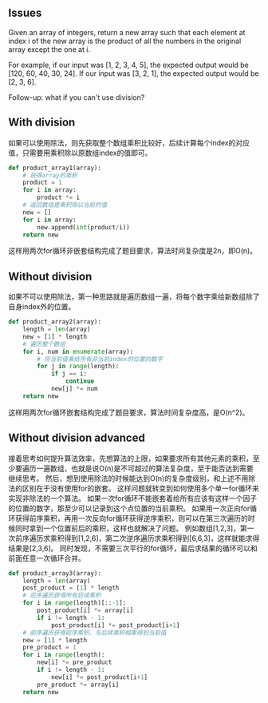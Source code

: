 ## Issues
Given an array of integers, return a new array such that each element at index i of the new array is the product of all the numbers in the original array except the one at i.

For example, if our input was [1, 2, 3, 4, 5], the expected output would be [120, 60, 40, 30, 24]. If our input was [3, 2, 1], the expected output would be [2, 3, 6].

Follow-up: what if you can't use division?

## With division
如果可以使用除法，则先获取整个数组乘积比较好，后续计算每个index的对应值，只需要用乘积除以原数组index的值即可。
```python
def product_array1(array):
    # 获得array的乘积
    product = 1
    for i in array:
        product *= i
    # 返回数组是乘积除以当前的值
    new = []
    for i in array:
        new.append(int(product/i))
    return new
```
这样用两次for循环非嵌套结构完成了题目要求，算法时间复杂度是2n，即O(n)。

## Without division
如果不可以使用除法，第一种思路就是遍历数组一遍，将每个数字乘给新数组除了自身index外的位置。
```python
def product_array2(array):
    length = len(array)
    new = [1] * length
    # 遍历整个数组
    for i, num in enumerate(array):
        # 将当前值乘给所有非当前index的位置的数字
        for j in range(length):
            if j == i:
                continue
            new[j] *= num
    return new
```
这样用两次for循环嵌套结构完成了题目要求，算法时间复杂度高，是O(n^2)。

## Without division advanced
接着思考如何提升算法效率，先想算法的上限，如果要求所有其他元素的乘积，至少要遍历一遍数组，也就是说O(n)是不可超过的算法复杂度，至于能否达到需要继续思考。
然后，想到使用除法的时候能达到O(n)的复杂度级别，和上述不用除法的区别在于没有使用for的嵌套。
这样问题就转变到如何使用多个单一for循环来实现非除法的一个算法。
如果一次for循环不能嵌套着给所有应该有这样一个因子的位置的数字，那至少可以记录到这个点位置的当前乘积。
如果用一次正向for循环获得前序乘积，再用一次反向for循环获得逆序乘积，则可以在第三次遍历的时候同时拿到一个位置前后的乘积，这样也就解决了问题。
例如数组[1,2,3]，第一次前序遍历求乘积得到[1,2,6]，第二次逆序遍历求乘积得到[6,6,3]，这样就能求得结果是[2,3,6]。
同时发现，不需要三次平行的for循环，最后求结果的循环可以和前面任意一次循环合并。
```python
def product_array3(array):
    length = len(array)
    post_product = [1] * length
    # 后序遍历获得所有后续乘积
    for i in range(length)[::-1]:
        post_product[i] *= array[i]
        if i != length - 1:
            post_product[i] *= post_product[i+1]
    # 前序遍历获得前序乘积，与后续乘积相乘得到当前值
    new = [1] * length
    pre_product = 1
    for i in range(length):
        new[i] *= pre_product
        if i != length - 1:
            new[i] *= post_product[i+1]
        pre_product *= array[i]
    return new
```